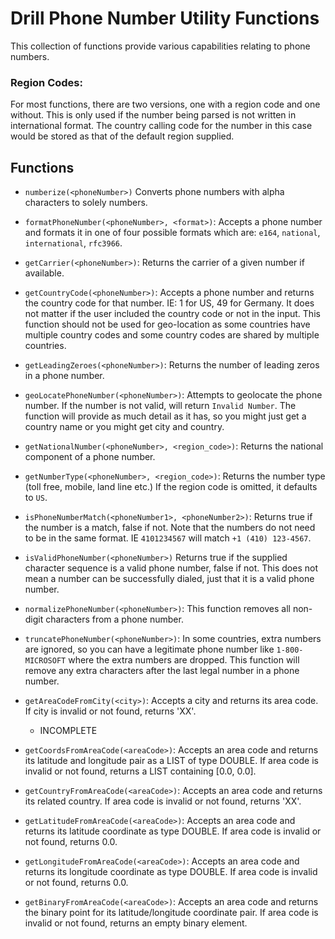 # Drill Phone Number Utility Functions
This collection of functions provide various capabilities relating to phone numbers.

### Region Codes:
For most functions, there are two versions, one with a region code and one without.  This is only used if the number being parsed is not written in international format. The country calling code for the number in this case would be stored as that of the default region supplied.

## Functions
* `numberize(<phoneNumber>)` Converts phone numbers with alpha characters to solely numbers.

* `formatPhoneNumber(<phoneNumber>, <format>)`:  Accepts a phone number and formats it in one of four possible formats which are: `e164`, `national`, `international`, `rfc3966`.

* `getCarrier(<phoneNumber>)`: Returns the carrier of a given number if available.

* `getCountryCode(<phoneNumber>)`: Accepts a phone number and returns the country code for that number.  IE: 1 for US, 49 for Germany. It does not matter if the user included
  the country code or not in the input.  This function should not be used for geo-location as some countries have multiple country codes and some country codes are shared by
  multiple countries.

* `getLeadingZeroes(<phoneNumber>)`:  Returns the number of leading zeros in a phone number.

* `geoLocatePhoneNumber(<phoneNumber>)`:  Attempts to geolocate the phone number. If the number is not valid, will return `Invalid Number`.  The function will provide as much
  detail as it has, so you might just get a country name or you might get city and country.

* `getNationalNumber(<phoneNumber>, <region_code>)`: Returns the national component of a phone number.

* `getNumberType(<phoneNumber>, <region_code>)`:  Returns the number type (toll free, mobile, land line etc.)  If the region code is omitted, it defaults to `US`.

* `isPhoneNumberMatch(<phoneNumber1>, <phoneNumber2>)`: Returns true if the number is a match, false if not.  Note that the numbers do not need to be in the same format.  IE
  `4101234567` will match `+1 (410) 123-4567`.  

* `isValidPhoneNumber(<phoneNumber>)` Returns true if the supplied character sequence is a valid phone number, false if not. This does not mean a number can be successfully
  dialed, just that it is a valid phone number.

* `normalizePhoneNumber(<phoneNumber>)`: This function removes all non-digit characters from a phone number.

* `truncatePhoneNumber(<phoneNumber>)`: In some countries, extra numbers are ignored, so you can have a legitimate phone number like `1-800-MICROSOFT` where the extra numbers are
dropped.  This function will remove any extra characters after the last legal number in a phone number.

* `getAreaCodeFromCity(<city>)`: Accepts a city and returns its area code. If city is invalid or not found, returns 'XX'.
  - INCOMPLETE

* `getCoordsFromAreaCode(<areaCode>)`: Accepts an area code and returns its latitude and longitude pair as a LIST of type DOUBLE. If area code is invalid or not found, returns a LIST containing [0.0, 0.0].

* `getCountryFromAreaCode(<areaCode>)`: Accepts an area code and returns its related country. If area code is invalid or not found, returns 'XX'.

* `getLatitudeFromAreaCode(<areaCode>)`: Accepts an area code and returns its latitude coordinate as type DOUBLE. If area code is invalid or not found, returns 0.0.

* `getLongitudeFromAreaCode(<areaCode>)`: Accepts an area code and returns its longitude coordinate as type DOUBLE. If area code is invalid or not found, returns 0.0.

* `getBinaryFromAreaCode(<areaCode>)`: Accepts an area code and returns the binary point for its latitude/longitude coordinate pair. If area code is invalid or not found, returns an empty binary element.
